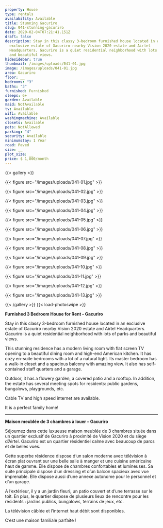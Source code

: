 ```yaml
---
property: House
type: rentals
availability: Available
title: Stunning Gacuriro
slug: 041-stunning-gacuriro
date: 2020-02-04T07:21:41.151Z
draft: false
description: Stay in this classy 3-bedroom furnished house located in an
  exclusive estate of Gacuriro nearby Vision 2020 estate and Airtel
  Headquarters. Gacuriro is a quiet residential neighborhood with lots of parks
  and beautiful views.
hidesidebar: true
thumbnail: /images/uploads/041-01.jpg
image: /images/uploads/041-01.jpg
area: Gacuriro
floor: __
bedrooms: "3"
baths: "3"
furnished: Furnished
sleeps: 6+
garden: Available
maid: NotAvailable
tv: Available
wifi: Available
washingmachine: Available
closets: Available
pets: NotAllowed
parking: "4"
security: Available
minimumstay: 1 Year
road: Paved
size: __
plot_size: __
price: $ 1,800/month
---
```


{{< gallery >}}

{{< figure src="/images/uploads/041-01.jpg" >}}

{{< figure src="/images/uploads/041-02.jpg" >}}

{{< figure src="/images/uploads/041-03.jpg" >}}

{{< figure src="/images/uploads/041-04.jpg" >}}

{{< figure src="/images/uploads/041-05.jpg" >}}

{{< figure src="/images/uploads/041-06.jpg" >}}

{{< figure src="/images/uploads/041-07.jpg" >}}

{{< figure src="/images/uploads/041-08.jpg" >}}

{{< figure src="/images/uploads/041-09.jpg" >}}

{{< figure src="/images/uploads/041-10.jpg" >}}

{{< figure src="/images/uploads/041-11.jpg" >}}

{{< figure src="/images/uploads/041-12.jpg" >}}

{{< figure src="/images/uploads/041-13.jpg" >}}

{{< /gallery >}} {{< load-photoswipe >}}

**Furnished 3 Bedroom House for Rent - Gacuriro**

Stay in this classy 3-bedroom furnished house located in an exclusive estate of Gacuriro nearby Vision 2020 estate and Airtel Headquarters. Gacuriro is a quiet residential neighborhood with lots of parks and beautiful views.

This stunning residence has a modern living room with flat screen TV opening to a beautiful dining room and high-end American kitchen. It has cozy en-suite bedrooms with a lot of a natural light. Its master bedroom has a walk-in closet and a spacious balcony with amazing view. It also has self-contained staff quarters and a garage.

Outdoor, it has a flowery garden, a covered patio and a rooftop. In addition, the estate has several meeting spots for residents: public gardens, bungalows, playgrounds, etc.

Cable TV and high speed internet are available.

It is a perfect family home!

---

**Maison meublée de 3 chambres à louer – Gacuriro**

Séjournez dans cette luxueuse maison meublée de 3 chambres située dans un quartier exclusif de Gacuriro à proximité de Vision 2020 et du siège d’Airtel. Gacuriro est un quartier résidentiel calme avec beaucoup de parcs et de belles vues.

Cette superbe résidence dispose d’un salon moderne avec télévision à écran plat ouvrant sur une belle salle à manger et une cuisine américaine haut de gamme. Elle dispose de chambres confortables et lumineuses. Sa suite principale dispose d’un dressing et d’un balcon spacieux avec vue imprenable. Elle dispose aussi d’une annexe autonome pour le personnel et d’un garage.

A l’extérieur, il y a un jardin fleuri, un patio couvert et d’une terrasse sur le toit. En plus, le quartier dispose de plusieurs lieux de rencontre pour les résidents : jardins publics, bungalows, terrains de jeux, etc.

La télévision câblée et l’internet haut débit sont disponibles.

C’est une maison familiale parfaite !

